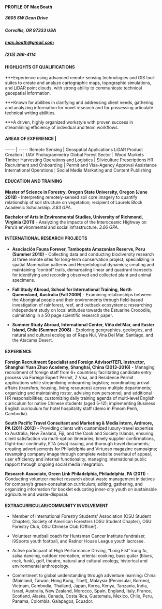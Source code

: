 #### PROFILE OF Max Boath
##### 3605 SW Deon Drive
##### Corvallis, OR 97333 USA
##### max.boath@gmail.com
##### (215) 266-4114


#### HIGHLIGHTS OF QUALIFICATIONS

  \*\*\*Experience using advanced remote-sensing technologies and GIS tool-suites to create and analyze cartographic maps, topographic simulations, and LiDAR point clouds, with strong ability to communicate technical geospatial information.

  \*\*\*Known for abilities in clarifying and addressing client needs, gathering and analyzing information for novel research and for possessing articulate technical writing abilities.

  \*\*\*A driven, highly organized workstyle with proven success in streamlining efficiency of individual and team workflows.

#### AREAS OF EXPERIENCE | 
----- | -----
Remote Sensing | Geospatial Applications
LiDAR Product Creation | UAV Photogrammetry
Global Forest Sector | Wood Markets
Timber Harvesting Operations and Logistics | Silviculture Prescriptions
HR Recruitment and Onboarding | Permit and Visa-Agency Approval Assistance
International Operations | Social Media Marketing and Content Publishing

#### EDUCATION AND TRAINING

  **Master of Science in Forestry, Oregon State University, Oregon (June 2018)** - Interpreting remotely-sensed soil core imagery to quantify relationship of soil structure on vegetation; recipient of Laurels Block Academic Scholarship. *3.83 GPA.*

  **Bachelor of Arts in Environmental Studies, University of Richmond, Virginia (2011)** - Analyzing the impacts of the Interoceanic Highway on Peru’s environmental and social infrastructure. *3.06 GPA.*


#### INTERNATIONAL RESEARCH PROJECTS

*  **Asociación Fauna Forever, Tambopata Amazonian Reserve, Peru (Summer 2010)** - Collecting data and conducting biodiversity research at three remote sites for long-term conservation project; specializing in spatial Mammalian patterns and Herpetological dynamics; creating and maintaining “control” trails, demarcating linear and quadrant transects for identifying and recording observed and collected plant and animal specimens.

*  **Fall Study Abroad, School for International Training, North Queensland, Australia (Fall 2009)** - Examining relationships between the Aboriginal people and their environments through field-based investigation of rainforest, reef, and outback ecosystems; researching independent study on local attitudes towards the Estuarine Crocodile, culminating in a 50 page scientific research paper.

*  **Summer Study Abroad, International Center, Viña del Mar, and Easter Island, Chile (Summer 2008)** - Exploring geographies, geologies, and natural and cultural ecologies of Rapa Nui, Vina Del Mar, Santiago, and the Atacama Desert.


#### EXPERIENCE

  **Foreign Recruitment Specialist and Foreign Advisor/TEFL Instructor, Shanghai Yuan Zhuo Academy, Shanghai, China (2013-2016)** - Managing recruitment of foreign staff from 6+ countries; facilitating candidate entry process via Foreign Expert Permit, Z Visa, and Residence Permit applications while streamlining onboarding logistics; coordinating arrival affairs (transfers, housing, living resources) across multiple departments; organizing and maintaining roster, advising new personnel, and additional HR responsibilities; customizing daily training agenda of multi-level English curriculum for native Chinese students (aged 5-12); implementing Business English curriculum for hotel hospitality staff (demo in Phnom Penh, Cambodia).

  **South Pacific Travel Consultant and Marketing & Media Intern, Ardmore, PA (2011-2013)** - Providing clients with customized luxury-travel expertise to Australia, New Zealand, Fiji, and the Cook and Society Islands; ensuring client satisfaction via multi-option itineraries, timely supplier confirmations, flight-tour continuity, ETA (visa) issuing, and thorough travel documents; creating advertisements for Philadelphia and Virtuoso magazine campaigns; revamping company image through complete website overhaul of appeal, user efficiency and internal functionality; managing international public rapport through ongoing social media integration.

  **Research Associate, Green Link Philadelphia, Philadelphia, PA (2011)** - Conducting volunteer market research about waste management initiatives for company’s green-consultation curriculum; editing, gathering, and organizing information for booklet educating inner-city youth on sustainable agriculture and waste-disposal.


#### EXTRACURRICULAR/COMMUNITY INVOLVEMENT

* Member of International Forestry Students’ Association (OSU Student Chapter), Society of American Foresters (OSU Student Chapter), OSU Forestry Club, OSU Chinese Club (Officer).

* Volunteer mudball coach for Huntsman Cancer Institute fundraiser, i9Sports youth football, and Radnor House League youth lacrosse.

* Active participant of High Performance Driving, “Long Fist” kung fu, salsa dancing, outdoor recreation, oriental cooking, bass guitar (blues, rock, funk), golf, theatre, natural and cultural ecology, historical and environmental anthropology.

* Commitment to global understanding through adventure learning: China (Mainland, Taiwan, Hong Kong, Tibet), Malaysia (Peninsular, Borneo), Vietnam, Cambodia, Thailand, Japan, Korea, Kenya, Tanzania, India, Israel, Australia, New Zealand, Morocco, Spain, England, Italy, France, Scotland, Alaska, Canada, Costa Rica, Guatemala, Mexico, Chile, Peru, Panama, Colombia, Galapagos, Ecuador.
